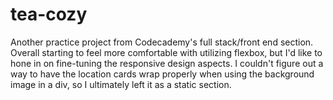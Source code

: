 # tea-cozy

Another practice project from Codecademy's full stack/front end section. Overall starting to feel 
more comfortable with utilizing flexbox, but I'd like to hone in on fine-tuning the responsive design
aspects. I couldn't figure out a way to have the location cards wrap properly when using the background
image in a div, so I ultimately left it as a static section.
